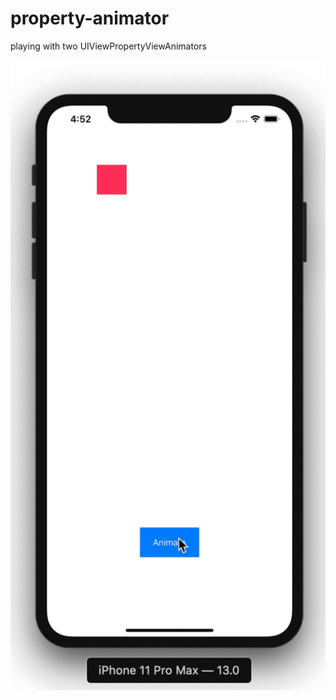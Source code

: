 # property-animator
playing with two UIViewPropertyViewAnimators

![View Property Animator Demo](demo/demo.gif)
